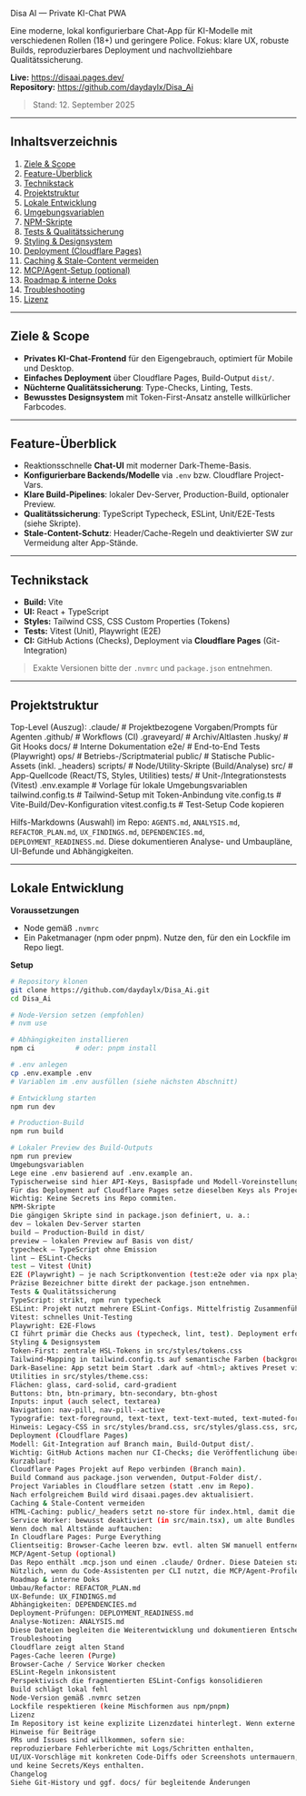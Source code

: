 Disa AI — Private KI-Chat PWA

Eine moderne, lokal konfigurierbare Chat-App für KI-Modelle mit verschiedenen Rollen (18+) und geringere Police. Fokus: klare UX, robuste Builds, reproduzierbares Deployment und nachvollziehbare Qualitätssicherung.

**Live:** https://disaai.pages.dev/  
**Repository:** https://github.com/daydaylx/Disa_Ai

> Stand: 12. September 2025

---

## Inhaltsverzeichnis

1. [Ziele & Scope](#ziele--scope)  
2. [Feature-Überblick](#feature-überblick)  
3. [Technikstack](#technikstack)  
4. [Projektstruktur](#projektstruktur)  
5. [Lokale Entwicklung](#lokale-entwicklung)  
6. [Umgebungsvariablen](#umgebungsvariablen)  
7. [NPM-Skripte](#npm-skripte)  
8. [Tests & Qualitätssicherung](#tests--qualitätssicherung)  
9. [Styling & Designsystem](#styling--designsystem)  
10. [Deployment (Cloudflare Pages)](#deployment-cloudflare-pages)  
11. [Caching & Stale-Content vermeiden](#caching--stale-content-vermeiden)  
12. [MCP/Agent-Setup (optional)](#mcpagent-setup-optional)  
13. [Roadmap & interne Doks](#roadmap--interne-doks)  
14. [Troubleshooting](#troubleshooting)  
15. [Lizenz](#lizenz)

---

## Ziele & Scope

- **Privates KI-Chat-Frontend** für den Eigengebrauch, optimiert für Mobile und Desktop.  
- **Einfaches Deployment** über Cloudflare Pages, Build-Output `dist/`.  
- **Nüchterne Qualitätssicherung**: Type-Checks, Linting, Tests.  
- **Bewusstes Designsystem** mit Token-First-Ansatz anstelle willkürlicher Farbcodes.

---

## Feature-Überblick

- Reaktionsschnelle **Chat-UI** mit moderner Dark-Theme-Basis.  
- **Konfigurierbare Backends/Modelle** via `.env` bzw. Cloudflare Project-Vars.  
- **Klare Build-Pipelines**: lokaler Dev-Server, Production-Build, optionaler Preview.  
- **Qualitätssicherung**: TypeScript Typecheck, ESLint, Unit/E2E-Tests (siehe Skripte).  
- **Stale-Content-Schutz**: Header/Cache-Regeln und deaktivierter SW zur Vermeidung alter App-Stände.

---

## Technikstack

- **Build:** Vite  
- **UI:** React + TypeScript  
- **Styles:** Tailwind CSS, CSS Custom Properties (Tokens)  
- **Tests:** Vitest (Unit), Playwright (E2E)  
- **CI:** GitHub Actions (Checks), Deployment via **Cloudflare Pages** (Git-Integration)

> Exakte Versionen bitte der `.nvmrc` und `package.json` entnehmen.

---

## Projektstruktur

Top-Level (Auszug):
.claude/                 # Projektbezogene Vorgaben/Prompts für Agenten .github/                 # Workflows (CI) .graveyard/              # Archiv/Altlasten .husky/                  # Git Hooks docs/                    # Interne Dokumentation e2e/                     # End-to-End Tests (Playwright) ops/                     # Betriebs-/Scriptmaterial public/                  # Statische Public-Assets (inkl. _headers) scripts/                 # Node/Utility-Skripte (Build/Analyse) src/                     # App-Quellcode (React/TS, Styles, Utilities) tests/                   # Unit-/Integrationstests (Vitest) .env.example             # Vorlage für lokale Umgebungsvariablen tailwind.config.ts       # Tailwind-Setup mit Token-Anbindung vite.config.ts           # Vite-Build/Dev-Konfiguration vitest.config.ts         # Test-Setup
Code kopieren

Hilfs-Markdowns (Auswahl) im Repo: `AGENTS.md`, `ANALYSIS.md`, `REFACTOR_PLAN.md`, `UX_FINDINGS.md`, `DEPENDENCIES.md`, `DEPLOYMENT_READINESS.md`. Diese dokumentieren Analyse- und Umbaupläne, UI-Befunde und Abhängigkeiten.

---

## Lokale Entwicklung

**Voraussetzungen**

- Node gemäß `.nvmrc`  
- Ein Paketmanager (npm oder pnpm). Nutze den, für den ein Lockfile im Repo liegt.

**Setup**

```bash
# Repository klonen
git clone https://github.com/daydaylx/Disa_Ai.git
cd Disa_Ai

# Node-Version setzen (empfohlen)
# nvm use

# Abhängigkeiten installieren
npm ci          # oder: pnpm install

# .env anlegen
cp .env.example .env
# Variablen im .env ausfüllen (siehe nächsten Abschnitt)

# Entwicklung starten
npm run dev

# Production-Build
npm run build

# Lokaler Preview des Build-Outputs
npm run preview
Umgebungsvariablen
Lege eine .env basierend auf .env.example an.
Typischerweise sind hier API-Keys, Basispfade und Modell-Voreinstellungen enthalten.
Für das Deployment auf Cloudflare Pages setze dieselben Keys als Project Variables.
Wichtig: Keine Secrets ins Repo commiten.
NPM-Skripte
Die gängigen Skripte sind in package.json definiert, u. a.:
dev – lokalen Dev-Server starten
build – Production-Build in dist/
preview – lokalen Preview auf Basis von dist/
typecheck – TypeScript ohne Emission
lint – ESLint-Checks
test – Vitest (Unit)
E2E (Playwright) – je nach Scriptkonvention (test:e2e oder via npx playwright test)
Präzise Bezeichner bitte direkt der package.json entnehmen.
Tests & Qualitätssicherung
TypeScript: strikt, npm run typecheck
ESLint: Projekt nutzt mehrere ESLint-Configs. Mittelfristig Zusammenführung empfohlen.
Vitest: schnelles Unit-Testing
Playwright: E2E-Flows
CI führt primär die Checks aus (typecheck, lint, test). Deployment erfolgt über Cloudflare Pages, nicht über Actions.
Styling & Designsystem
Token-First: zentrale HSL-Tokens in src/styles/tokens.css
Tailwind-Mapping in tailwind.config.ts auf semantische Farben (background, foreground, card, primary, muted-foreground, ring, …)
Dark-Baseline: App setzt beim Start .dark auf <html>; aktives Preset via data-theme
Utilities in src/styles/theme.css:
Flächen: glass, card-solid, card-gradient
Buttons: btn, btn-primary, btn-secondary, btn-ghost
Inputs: input (auch select, textarea)
Navigation: nav-pill, nav-pill--active
Typografie: text-foreground, text-text, text-text-muted, text-muted-foreground
Hinweis: Legacy-CSS in src/styles/brand.css, src/styles/glass.css, src/ui/kit.css nur als Kompat-Helfer; neue Styles bitte über Tokens/Utilities lösen.
Deployment (Cloudflare Pages)
Modell: Git-Integration auf Branch main, Build-Output dist/.
Wichtig: GitHub Actions machen nur CI-Checks; die Veröffentlichung übernimmt Cloudflare Pages.
Kurzablauf:
Cloudflare Pages Projekt auf Repo verbinden (Branch main).
Build Command aus package.json verwenden, Output-Folder dist/.
Project Variables in Cloudflare setzen (statt .env im Repo).
Nach erfolgreichem Build wird disaai.pages.dev aktualisiert.
Caching & Stale-Content vermeiden
HTML-Caching: public/_headers setzt no-store für index.html, damit die App immer frisch lädt.
Service Worker: bewusst deaktiviert (in src/main.tsx), um alte Bundles nicht festzukleben.
Wenn doch mal Altstände auftauchen:
In Cloudflare Pages: Purge Everything
Clientseitig: Browser-Cache leeren bzw. evtl. alten SW manuell entfernen
MCP/Agent-Setup (optional)
Das Repo enthält .mcp.json und einen .claude/ Ordner. Diese Dateien standardisieren lokale Agent-Capabilities und Regeln für toolgestützte Code-Analysen und Umbauten.
Nützlich, wenn du Code-Assistenten per CLI nutzt, die MCP/Agent-Profile lesen.
Roadmap & interne Doks
Umbau/Refactor: REFACTOR_PLAN.md
UX-Befunde: UX_FINDINGS.md
Abhängigkeiten: DEPENDENCIES.md
Deployment-Prüfungen: DEPLOYMENT_READINESS.md
Analyse-Notizen: ANALYSIS.md
Diese Dateien begleiten die Weiterentwicklung und dokumentieren Entscheidungen.
Troubleshooting
Cloudflare zeigt alten Stand
Pages-Cache leeren (Purge)
Browser-Cache / Service Worker checken
ESLint-Regeln inkonsistent
Perspektivisch die fragmentierten ESLint-Configs konsolidieren
Build schlägt lokal fehl
Node-Version gemäß .nvmrc setzen
Lockfile respektieren (keine Mischformen aus npm/pnpm)
Lizenz
Im Repository ist keine explizite Lizenzdatei hinterlegt. Wenn externe Nutzung geplant ist, eine passende Open-Source-Lizenz ergänzen (z. B. MIT, Apache-2.0) oder eine Closed-Source-Lizenz definieren.
Hinweise für Beiträge
PRs und Issues sind willkommen, sofern sie:
reproduzierbare Fehlerberichte mit Logs/Schritten enthalten,
UI/UX-Vorschläge mit konkreten Code-Diffs oder Screenshots untermauern,
und keine Secrets/Keys enthalten.
Changelog
Siehe Git-History und ggf. docs/ für begleitende Änderungen